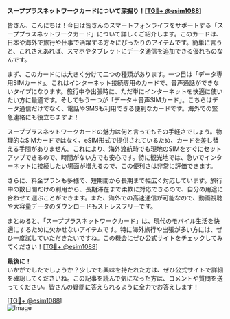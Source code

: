 **スーププラスネットワークカードについて深掘り！[[TG💪+ @esim1088](https://t.me/s/esim1088)]**

皆さん、こんにちは！今日は皆さんのスマートフォンライフをサポートする「スーププラスネットワークカード」について詳しくご紹介します。このカードは、日本や海外で旅行や仕事で活躍する方々にぴったりのアイテムです。簡単に言うと、これさえあれば、スマホやタブレットにデータ通信を追加できる優れものなんです。

まず、このカードには大きく分けて二つの種類があります。一つ目は「データ専用SIMカード」。これはインターネット接続専用のカードで、音声通話ができないタイプになります。旅行中や出張時に、ただ単にインターネットを快適に使いたい方に最適です。そしてもう一つが「データ＋音声SIMカード」。こちらはデータ通信だけでなく、電話やSMSも利用できる便利なカードです。海外での緊急連絡にも役立ちますよ！

スーププラスネットワークカードの魅力は何と言ってもその手軽さでしょう。物理的なSIMカードではなく、eSIM形式で提供されているため、カードを差し替える手間がありません。これにより、海外渡航時でも現地のSIMをすぐにセットアップできるので、時間がない方でも安心です。特に観光地では、急いでインターネットに接続したい場面が増えるので、この便利さは非常に評価できます。

さらに、料金プランも多様で、短期間から長期まで幅広く対応しています。旅行中の数日間だけの利用から、長期滞在まで柔軟に対応できるので、自分の用途に合わせて選ぶことができます。また、海外での高速通信が可能なので、動画視聴や大容量データのダウンロードもストレスフリーです。

まとめると、「スーププラスネットワークカード」は、現代のモバイル生活を快適にするために欠かせないアイテムです。特に海外旅行や出張が多い方には、ぜひ一度試していただきたいですね。この機会にぜひ公式サイトをチェックしてみてください！[[TG💪+ @esim1088](https://t.me/s/esim1088)]

**最後に！**  
いかがでしたでしょうか？少しでも興味を持たれた方は、ぜひ公式サイトで詳細を確認してくださいね。この記事を読んで気になった方は、コメントや質問を送ってください。皆さんの疑問に答えられるように全力でお答えします！

[[TG💪+ @esim1088](https://t.me/s/esim1088)]  
![Image](https://i.postimg.cc/Y0z9fWf4/image.png)